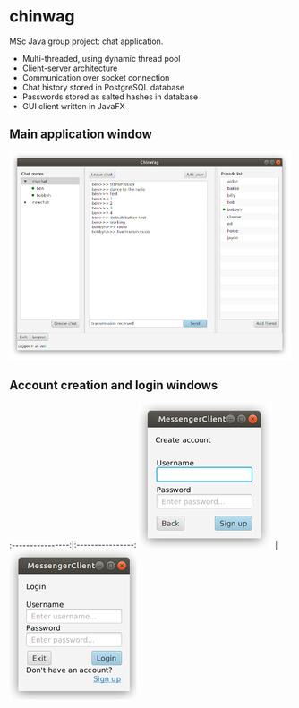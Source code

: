 # chinwag

MSc Java group project: chat application.

* Multi-threaded, using dynamic thread pool
* Client-server architecture
* Communication over socket connection
* Chat history stored in PostgreSQL database
* Passwords stored as salted hashes in database
* GUI client written in JavaFX

## Main application window

![main](images/Main.png)

## Account creation and login windows

:----------------:|:----------------:
![create account](images/CreateAccount.png) | ![login](images/Login.png)
